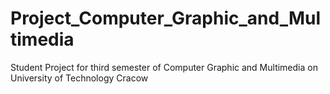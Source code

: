 # Project_Computer_Graphic_and_Multimedia
Student Project for third semester of Computer Graphic and Multimedia on University of Technology Cracow
